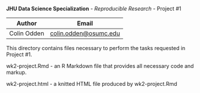 __JHU Data Science Specialization__ - _Reproducible Research_ - Project #1

Author | Email
---|---
Colin Odden | colin.odden@osumc.edu

This directory contains files necessary to perform the tasks requested in Project #1.

wk2-project.Rmd - an R Markdown file that provides all necessary code and markup.

wk2-project.html - a knitted HTML file produced by wk2-project.Rmd
